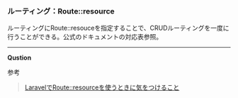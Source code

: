 ### ルーティング：Route::resource

ルーティングにRoute::resouceを指定することで、CRUDルーティングを一度に行うことができる。公式のドキュメントの対応表参照。

___

__Qustion__

参考
>[LaravelでRoute::resourceを使うときに気をつけること](https://qiita.com/sympe/items/9297f41d5f7a9d91aa11)

>[]()

>[]()

>[]()

>[]()

>[]()

>[]()

>[]()

>[]()

>[]()

>[]()